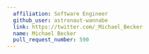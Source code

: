 ```yaml
---
  affiliation: Software Engineer
  github_user: astronaut-wannabe
  link: https://twitter.com/_Michael_Becker
  name: Michael Becker
  pull_request_number: 590
---
```

